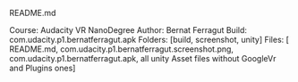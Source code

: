 README.md

Course: Audacity VR NanoDegree
Author: Bernat Ferragut
Build: com.udacity.p1.bernatferragut.apk
Folders: [build, screenshot, unity]
Files: [ README.md, com.udacity.p1.bernatferragut.screenshot.png, com.udacity.p1.bernatferragut.apk, all unity Asset files without GoogleVr and Plugins ones]
